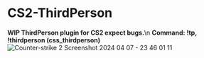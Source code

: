 # CS2-ThirdPerson
**WIP ThirdPerson plugin for CS2 expect bugs.**\n
**Command: !tp, !thirdperson (css_thirdperson)**
![Counter-strike 2 Screenshot 2024 04 07 - 23 46 01 11](https://github.com/UgurhanK/ThirdPerson-WIP/assets/105857708/4d65892b-aa25-4e6d-a58b-68ffb3b7aabe)
